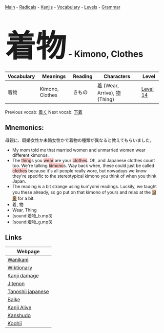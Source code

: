 <style> bigfont {font-size: 100px}</style>
[Main](../README.md) -
[Radicals](../radicals.md) -
[Kanjis](../kanjis.md) -
[Vocabulary](../vocabulary.md) -
[Levels](../levels.md) -
[Grammar](../grammar.md)
# <bigfont> 着物</bigfont> - Kimono, Clothes 

| Vocabulary | Meanings | Reading | Characters | Level |
| --- | --- | --- | --- | --- |
| 着物 | Kimono, Clothes | きもの |  [着](../kanjis/着.md) (Wear, Arrive), [物](../kanjis/物.md) (Thing) | [Level 14](../levels/wk_level14.md) |

Previous vocab: [着く](着く.md) Next vocab: [下着](下着.md) 

## Mnemonics:
母親に、既婚女性か未婚女性かで着物の種類が異なると教えてもらいました。
* My mom told me that married women and unmarried women wear different kimonos.
* The <span style="background-color:#ffcccb"> thing</span>s you <span style="background-color:#ffcccb"> wear</span> are your <span style="background-color:#ffcccb"> clothes</span>. Oh, and Japanese clothes count too. We're talking <span style="background-color:#ffcccb"> kimono</span>s. Way back when, these could just be called <span style="background-color:#ffcccb"> clothes</span> because it's all people really wore, but nowadays we know they're specific to the stereotypical kimono you think of when you think Japan.
* The reading is a bit strange using kun'yomi readings. Luckily, we taught you these already, so go put on that kimono of yours and relax at the <span style="background-color:#fed8b1"> [温泉](https://jisho.org/search/温泉)</span> for a bit.
* 着, 物
* Wear, Thing
* [sound:着物_b.mp3]
* [sound:着物_g.mp3]


## Links 

| Webpage |
| --- |
| [Wanikani          ](https://www.wanikani.com/kanji/着物) |
| [Wiktionary        ](https://en.wiktionary.org/wiki/着物) |
| [Kanji damage      ](http://www.kanjidamage.com/kanji/search?utf8=✓&q=着物) |
| [Jitenon           ](https://jitenon.com/kanji/着物) |
| [Tanoshii japanese ](https://www.tanoshiijapanese.com/dictionary/kanji.cfm?k=着物) |
| [Baike             ](https://baike.baidu.com/item/着物) |
| [Kanji Alive       ](https://app.kanjialive.com/着物) |
| [Kanshudo          ](https://www.kanshudo.com/searchmn?q=着物) |
| [Koohii            ](https://kanji.koohii.com/study/kanji/着物) |
